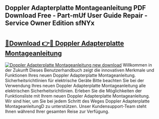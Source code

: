## Doppler Adapterplatte Montageanleitung PDF Download Free - Part-mUf User Guide Repair - Service Owner Edition sfNYx

# <h2><a href="http://df7290.blite.top/?on=Doppler+Adapterplatte+Montageanleitung">🔗Download 👉🔴 Doppler Adapterplatte Montageanleitung</a></h2>

[![Doppler Adapterplatte Montageanleitung new download](https://i.imgur.com/lujVjoI.png)](http://df7290.blite.top/?on=Doppler+Adapterplatte+Montageanleitung)
Willkommen in der Zukunft Dieses Benutzerhandbuch zeigt die innovativen Merkmale und Funktionen Ihres neuen Doppler Adapterplatte Montageanleitung. Sicherheitsrichtlinien für elektrische Geräte Bitte beachten Sie bei der Verwendung Ihres neuen Doppler Adapterplatte Montageanleitung alle elektrischen Sicherheitsrichtlinien. Erleben Sie die Möglichkeiten der Funktionsliste mit Ihrem neuen Doppler Adapterplatte Montageanleitung. Wir sind hier, um Sie bei jedem Schritt des Weges Doppler Adapterplatte MontageanleitungD zu unterstützen. Unser Kundensupport-Team steht Ihnen während Ihrer gesamten Reise zur Verfügung.
